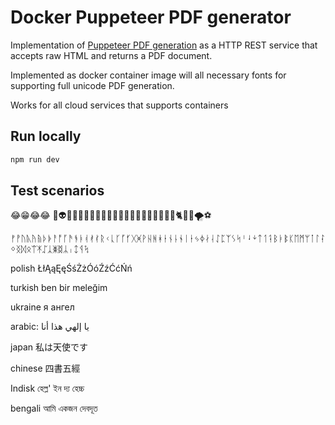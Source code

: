 # Docker Puppeteer PDF generator

Implementation of [Puppeteer PDF generation](https://pptr.dev/guides/pdf-generation/) as a HTTP REST service that accepts raw HTML and returns a PDF document.

Implemented as docker container image will all necessary fonts for supporting full unicode PDF generation.

Works for all cloud services that supports containers

## Run locally
```sh
npm run dev
```

## Test scenarios

😂😁😂😂 🤡👽😂🥱😡😰🤮😷💩😺🫶🏽✊🏾👩🏿‍🦰🐺🐬🐖🐏🐈🐠🌝🌪️⚽

ᚠᚡᚢᚣᚤᚥᚦᚧᚨᚩᚪᚫᚬᚭᚮᚯᚰᚱᚲᚳᚴᚵᚶᚷᚸᚹᚺᚻᚼᚽᚾᚿᛀᛁᛂᛃᛄᛅᛆᛇᛈᛉᛊᛋᛌᛍᛎᛏᛐᛑᛒᛓᛔᛕᛖᛗᛘᛙᛚᛛᛜᛝᛞᛟᛠᛡᛢᛣᛤᛥᛦᛧᛨᛩᛪ

polish ŁłĄąĘęŚśŻżÓóŹźĆćŃń

turkish ben bir meleğim

ukraine я ангел

arabic: يا إلهي هذا أنا

japan 私は天使です

chinese 四書五經

Indisk হেল্ল' ইন দ্য হেচ্চ

bengali আমি একজন দেবদূত
